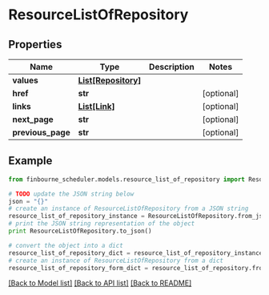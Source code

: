 # ResourceListOfRepository


## Properties
Name | Type | Description | Notes
------------ | ------------- | ------------- | -------------
**values** | [**List[Repository]**](Repository.md) |  | 
**href** | **str** |  | [optional] 
**links** | [**List[Link]**](Link.md) |  | [optional] 
**next_page** | **str** |  | [optional] 
**previous_page** | **str** |  | [optional] 

## Example

```python
from finbourne_scheduler.models.resource_list_of_repository import ResourceListOfRepository

# TODO update the JSON string below
json = "{}"
# create an instance of ResourceListOfRepository from a JSON string
resource_list_of_repository_instance = ResourceListOfRepository.from_json(json)
# print the JSON string representation of the object
print ResourceListOfRepository.to_json()

# convert the object into a dict
resource_list_of_repository_dict = resource_list_of_repository_instance.to_dict()
# create an instance of ResourceListOfRepository from a dict
resource_list_of_repository_form_dict = resource_list_of_repository.from_dict(resource_list_of_repository_dict)
```
[[Back to Model list]](../README.md#documentation-for-models) [[Back to API list]](../README.md#documentation-for-api-endpoints) [[Back to README]](../README.md)



